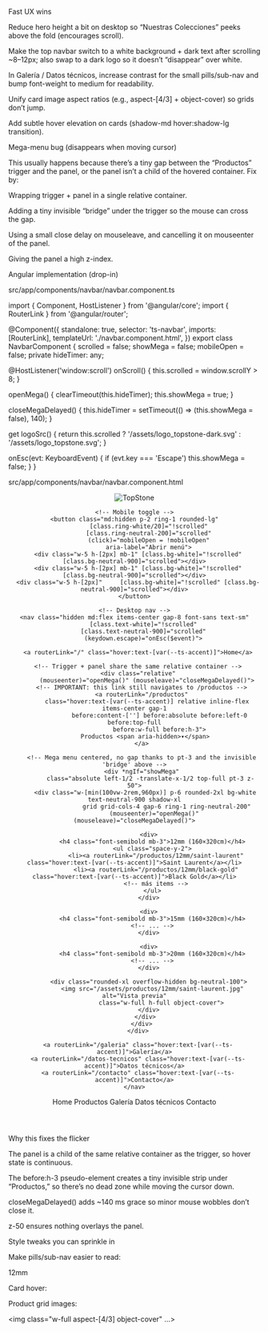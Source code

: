 Fast UX wins

Reduce hero height a bit on desktop so “Nuestras Colecciones” peeks above the fold (encourages scroll).

Make the top navbar switch to a white background + dark text after scrolling ~8–12px; also swap to a dark logo so it doesn’t “disappear” over white.

In Galería / Datos técnicos, increase contrast for the small pills/sub-nav and bump font-weight to medium for readability.

Unify card image aspect ratios (e.g., aspect-[4/3] + object-cover) so grids don’t jump.

Add subtle hover elevation on cards (shadow-md hover:shadow-lg transition).

Mega-menu bug (disappears when moving cursor)

This usually happens because there’s a tiny gap between the “Productos” trigger and the panel, or the panel isn’t a child of the hovered container. Fix by:

Wrapping trigger + panel in a single relative container.

Adding a tiny invisible “bridge” under the trigger so the mouse can cross the gap.

Using a small close delay on mouseleave, and cancelling it on mouseenter of the panel.

Giving the panel a high z-index.

Angular implementation (drop-in)

src/app/components/navbar/navbar.component.ts

import { Component, HostListener } from '@angular/core';
import { RouterLink } from '@angular/router';

@Component({
  standalone: true,
  selector: 'ts-navbar',
  imports: [RouterLink],
  templateUrl: './navbar.component.html',
})
export class NavbarComponent {
  scrolled = false;
  showMega = false;
  mobileOpen = false;
  private hideTimer: any;

  @HostListener('window:scroll')
  onScroll() {
    this.scrolled = window.scrollY > 8;
  }

  openMega() {
    clearTimeout(this.hideTimer);
    this.showMega = true;
  }

  closeMegaDelayed() {
    this.hideTimer = setTimeout(() => (this.showMega = false), 140);
  }

  get logoSrc() {
    return this.scrolled ? '/assets/logo_topstone-dark.svg' : '/assets/logo_topstone.svg';
  }

  onEsc(evt: KeyboardEvent) {
    if (evt.key === 'Escape') this.showMega = false;
  }
}


src/app/components/navbar/navbar.component.html

<header class="fixed inset-x-0 top-0 z-40">
  <div class="mx-auto max-w-7xl px-4 py-3 flex items-center justify-between"
       [class.bg-transparent]="!scrolled"
       [class.bg-white]="scrolled">
    <!-- Logo -->
    <a routerLink="/" class="flex items-center gap-2">
      <img [src]="logoSrc" alt="TopStone" class="h-8 w-auto" />
    </a>

    <!-- Mobile toggle -->
    <button class="md:hidden p-2 ring-1 rounded-lg"
            [class.ring-white/20]="!scrolled"
            [class.ring-neutral-200]="scrolled"
            (click)="mobileOpen = !mobileOpen"
            aria-label="Abrir menú">
      <div class="w-5 h-[2px] mb-1" [class.bg-white]="!scrolled" [class.bg-neutral-900]="scrolled"></div>
      <div class="w-5 h-[2px] mb-1" [class.bg-white]="!scrolled" [class.bg-neutral-900]="scrolled"></div>
      <div class="w-5 h-[2px]"     [class.bg-white]="!scrolled" [class.bg-neutral-900]="scrolled"></div>
    </button>

    <!-- Desktop nav -->
    <nav class="hidden md:flex items-center gap-8 font-sans text-sm"
         [class.text-white]="!scrolled"
         [class.text-neutral-900]="scrolled"
         (keydown.escape)="onEsc($event)">

      <a routerLink="/" class="hover:text-[var(--ts-accent)]">Home</a>

      <!-- Trigger + panel share the same relative container -->
      <div class="relative"
           (mouseenter)="openMega()" (mouseleave)="closeMegaDelayed()">
        <!-- IMPORTANT: this link still navigates to /productos -->
        <a routerLink="/productos"
           class="hover:text-[var(--ts-accent)] relative inline-flex items-center gap-1
                  before:content-[''] before:absolute before:left-0 before:top-full
                  before:w-full before:h-3">
          Productos <span aria-hidden>▾</span>
        </a>

        <!-- Mega menu centered, no gap thanks to pt-3 and the invisible 'bridge' above -->
        <div *ngIf="showMega"
             class="absolute left-1/2 -translate-x-1/2 top-full pt-3 z-50">
          <div class="w-[min(100vw-2rem,960px)] p-6 rounded-2xl bg-white text-neutral-900 shadow-xl
                      grid grid-cols-4 gap-6 ring-1 ring-neutral-200"
               (mouseenter)="openMega()" (mouseleave)="closeMegaDelayed()">

            <div>
              <h4 class="font-semibold mb-3">12mm (160×320cm)</h4>
              <ul class="space-y-2">
                <li><a routerLink="/productos/12mm/saint-laurent" class="hover:text-[var(--ts-accent)]">Saint Laurent</a></li>
                <li><a routerLink="/productos/12mm/black-gold" class="hover:text-[var(--ts-accent)]">Black Gold</a></li>
                <!-- más items -->
              </ul>
            </div>

            <div>
              <h4 class="font-semibold mb-3">15mm (160×320cm)</h4>
              <!-- ... -->
            </div>

            <div>
              <h4 class="font-semibold mb-3">20mm (160×320cm)</h4>
              <!-- ... -->
            </div>

            <div class="rounded-xl overflow-hidden bg-neutral-100">
              <img src="/assets/productos/12mm/saint-laurent.jpg" alt="Vista previa"
                   class="w-full h-full object-cover">
            </div>
          </div>
        </div>
      </div>

      <a routerLink="/galeria" class="hover:text-[var(--ts-accent)]">Galería</a>
      <a routerLink="/datos-tecnicos" class="hover:text-[var(--ts-accent)]">Datos técnicos</a>
      <a routerLink="/contacto" class="hover:text-[var(--ts-accent)]">Contacto</a>
    </nav>
  </div>

  <!-- Mobile drawer -->
  <div class="md:hidden" *ngIf="mobileOpen">
    <div class="bg-white text-neutral-900 border-t">
      <a class="block px-4 py-3 border-b" routerLink="/" (click)="mobileOpen=false">Home</a>
      <a class="block px-4 py-3 border-b" routerLink="/productos" (click)="mobileOpen=false">Productos</a>
      <a class="block px-4 py-3 border-b" routerLink="/galeria" (click)="mobileOpen=false">Galería</a>
      <a class="block px-4 py-3" routerLink="/datos-tecnicos" (click)="mobileOpen=false">Datos técnicos</a>
      <a class="block px-4 py-3" routerLink="/contacto" (click)="mobileOpen=false">Contacto</a>
    </div>
  </div>
</header>


Why this fixes the flicker

The panel is a child of the same relative container as the trigger, so hover state is continuous.

The before:h-3 pseudo-element creates a tiny invisible strip under “Productos,” so there’s no dead zone while moving the cursor down.

closeMegaDelayed() adds ~140 ms grace so minor mouse wobbles don’t close it.

z-50 ensures nothing overlays the panel.

Style tweaks you can sprinkle in

Make pills/sub-nav easier to read:

<a class="inline-flex items-center px-3 py-1.5 rounded-full bg-neutral-100 text-neutral-800
           hover:bg-neutral-200 font-medium text-sm">12mm</a>


Card hover:

<article class="rounded-xl overflow-hidden shadow-sm ring-1 ring-neutral-200
                hover:shadow-md hover:ring-neutral-300 transition">


Product grid images:

<img class="w-full aspect-[4/3] object-cover" ...>